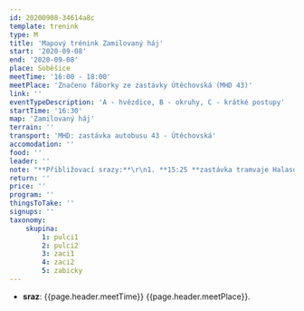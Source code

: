 ```yaml
---
id: 20200908-34614a8c
template: trenink
type: M
title: 'Mapový trénink Zamilovaný háj'
start: '2020-09-08'
end: '2020-09-08'
place: Soběšice
meetTime: '16:00 - 18:00'
meetPlace: 'Značeno fáborky ze zastávky Útěchovská (MHD 43)'
link: ''
eventTypeDescription: 'A - hvězdice, B - okruhy, C - krátké postupy'
startTime: '16:30'
map: 'Zamilovaný háj'
terrain: ''
transport: 'MHD: zastávka autobusu 43 - Útěchovská'
accomodation: ''
food: ''
leader: ''
note: "**Přibližovací srazy:**\r\n1. **15:25 **zastávka tramvaje Halasovo náměstí (Alena Finstrlová - 605 440 445) *(Odjezd 15:33\tautobus 57 - Klarisky 15:44, 15:53 autobus 43 - Útěchovská,15:56)*\r\n2. **15:20 **zastávka autobusu Skácelova (Andrea Firešová - 728 362 804)\r\n3. **16:00 **zastávka autobusu 43 - Útěchovská"
return: ''
price: ''
program: ''
thingsToTake: ''
signups: ''
taxonomy:
    skupina:
        1: pulci1
        2: pulci2
        3: zaci1
        4: zaci2
        5: zabicky
---
```


* **sraz**: {{page.header.meetTime}} {{page.header.meetPlace}}.
